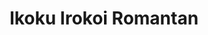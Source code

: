 --- 
title: "Ikoku Irokoi Romantan"
publishdate: "2019-3-22T16:48:46+02:00"
src: "https://365manga.net/manga/ikoku-irokoi-romantan"
image: "https://data.365manga.net/images/thumbnails/24530-ikoku-irokoi-romantan.jpg"
description: "Japanese yakuza clan heir Ranmaru just got married on a lavish cruise ship, but things aren't as they seem. The marriage is just for the appearances, and he ends up getting drunk and spending the night not with his bride but with the sexy ship captain. When the two men meet again in Italy, it is the start of a spectacular love story. Includes an extra story called Koi no…"
---